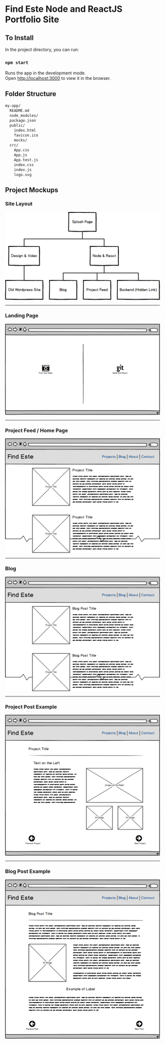 # Find Este Node and ReactJS Portfolio Site

## To Install

In the project directory, you can run:

### `npm start`

Runs the app in the development mode.<br>
Open [http://localhost:3000](http://localhost:3000) to view it in the browser.

## Folder Structure

```
my-app/
  README.md
  node_modules/
  package.json
  public/
    index.html
    favicon.ico
    mocks/
  src/
    App.css
    App.js
    App.test.js
    index.css
    index.js
    logo.svg
```

## Project Mockups
### Site Layout
![](public/mocks/SiteMap.png)
- - -
### Landing Page
![](public/mocks/SplashPageNavigation.png)
- - -
### Project Feed / Home Page
![](public/mocks/Feed.png)
- - -
### Blog
![](public/mocks/Blog.png)
- - -
### Project Post Example
![](public/mocks/ProjectPostExample.png)
- - -
### Blog Post Example
![](public/mocks/BlogPostExample.png)


